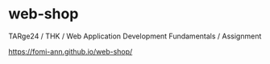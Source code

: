 # web-shop
 TARge24 / THK / Web Application Development Fundamentals / Assignment

 https://fomi-ann.github.io/web-shop/
